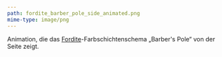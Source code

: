 ```yaml
---
path: fordite_barber_pole_side_animated.png
mime-type: image/png
---
```


Animation, die das [Fordite](/blogposts/fordite)-Farbschichtenschema „Barber's Pole“ von der Seite zeigt.
